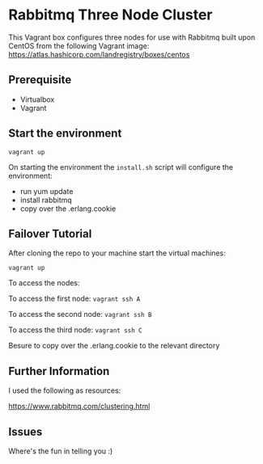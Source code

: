 # Rabbitmq Three Node Cluster
This Vagrant box configures three nodes for use with Rabbitmq built upon CentOS from the following Vagrant image:
https://atlas.hashicorp.com/landregistry/boxes/centos

## Prerequisite
* Virtualbox
* Vagrant

## Start the environment
`vagrant up`

On starting the environment the `install.sh` script will configure the environment:
- run yum update
- install rabbitmq
- copy over the .erlang.cookie


## Failover Tutorial
After cloning the repo to your machine start the virtual machines:

`vagrant up`

To access the nodes:

To access the first node: `vagrant ssh A`

To access the second node: `vagrant ssh B`

To access the third node: `vagrant ssh C`

Besure to copy over the .erlang.cookie to the relevant directory

## Further Information

I used the following as resources:

https://www.rabbitmq.com/clustering.html



## Issues

Where's the fun in telling you :)
